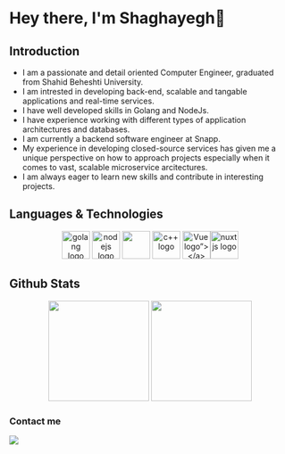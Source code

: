 # Hey there, I'm Shaghayegh👋

## Introduction
- I am a passionate and detail oriented Computer Engineer, graduated from Shahid Beheshti University.
- I am intrested in developing back-end, scalable and tangable applications and real-time services.
- I have well developed skills in Golang and NodeJs.
- I have experience working with different types of application architectures and databases.
- I am currently a backend software engineer at Snapp.
- My experience in developing closed-source services has given me a unique perspective on how to approach projects especially when it comes to vast, scalable microservice arcitectures.
- I am always eager to learn new skills and contribute in interesting projects.


## Languages & Technologies
<p align="center">
<a href="https://go.dev" target="_blank" rel="noopener noreferrer"><img width="50" height="50" src="https://seeklogo.com/images/G/go-logo-046185B647-seeklogo.com.png" alt="golang logo"></a>
<a href="https://nodejs.org" target="_blank"  rel="noopener noreferrer"><img width="50" src="https://logowik.com/content/uploads/images/nodejs.jpg" alt="nodejs logo"></a>
<a href="https://www.java.com" target="_blank" rel="noopener noreferrer"><img width="50" src="https://img.shields.io/badge/-java-orange?style=for-the-badge&logo=java"></a>
<a href="https://cplusplus.com" target="_blank"  rel="noopener noreferrer"><img width="50" src="https://e7.pngegg.com/pngimages/46/626/png-clipart-c-logo-the-c-programming-language-computer-icons-computer-programming-source-code-programming-miscellaneous-template.png" alt="c++ logo"></a>
<a href="https://vuejs.org" target="_blank" rel="noopener noreferrer"><img width="50" src="https://vuejs.org/images/logo.png" alt="Vue logo”></a>
<a href="https://nuxtjs.org" target="_blank"  rel="noopener noreferrer"><img width="50" src="https://d33wubrfki0l68.cloudfront.net/6ff34ec8760318b99888ee4b75d1e265170a84b9/6479c/logos/nuxt.svg" alt="nuxtjs logo"></a>

 </p>
  

## Github Stats

<p align="center">
<img height="180em" src="https://github-readme-stats.vercel.app/api?username=ShaghayeghFathi&show_icons=true&theme=radical" />
<img height="180em" src="https://github-readme-stats.vercel.app/api/top-langs/?username=ShaghayeghFathi&layout=compact&theme=radical" />
</p>

### Contact me
[![](https://img.shields.io/badge/-shaghayegh.fathi24000@gmail.com-lightgray?style=for-the-badge&logo=gmail)](mailto:shaghayegh.fathi24000@gmail.com)


